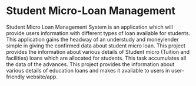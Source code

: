 # Student Micro-Loan Management

Student Micro Loan Management System is an application which will provide users information with different types of loan available for students. 
This application gains the headway of an understudy and moneylender simple in giving the confirmed data about student micro loan. 
This project provides the information about various details of Student micro (Tuition and facilities) loans which are allocated for students. 
This task accumulates all the data of the advances. This project provides the information about various details of education loans and makes it
available to users in user-friendly website/app.
